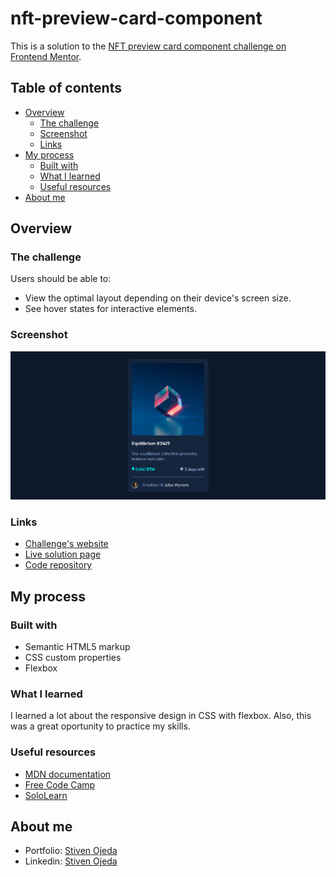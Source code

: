 # nft-preview-card-component
This is a solution to the [NFT preview card component challenge on Frontend Mentor](https://www.frontendmentor.io/challenges/nft-preview-card-component-SbdUL_w0U).

## Table of contents
- [Overview](#overview)
  - [The challenge](#the-challenge)
  - [Screenshot](#screenshot)
  - [Links](#links)
- [My process](#my-process)
  - [Built with](#built-with)
  - [What I learned](#what-i-learned)
  - [Useful resources](#useful-resources)
- [About me](#about-me)

## Overview

### The challenge
Users should be able to:
- View the optimal layout depending on their device's screen size.
- See hover states for interactive elements.

### Screenshot
![](./screenshot.png)

### Links
- [Challenge's website](https://www.frontendmentor.io/challenges/nft-preview-card-component-SbdUL_w0U)
- [Live solution page](https://stibojeda.github.io/nft-preview-card-component/)
- [Code repository](https://github.com/stibojeda/nft-preview-card-component)

## My process

### Built with
- Semantic HTML5 markup
- CSS custom properties
- Flexbox

### What I learned
I learned a lot about the responsive design in CSS with flexbox. Also, this was a great oportunity to practice my skills.

### Useful resources
- [MDN documentation](https://developer.mozilla.org/en-US/docs/Learn/CSS/CSS_layout/Flexbox)
- [Free Code Camp](https://www.youtube.com/watch?v=XqFR2lqBYPs)
- [SoloLearn](https://www.sololearn.com/learning/1023)

## About me
- Portfolio: [Stiven Ojeda](https://stibojeda.github.io)
- Linkedin: [Stiven Ojeda](https://www.linkedin.com/in/stiven-ojeda-090a3924a)
